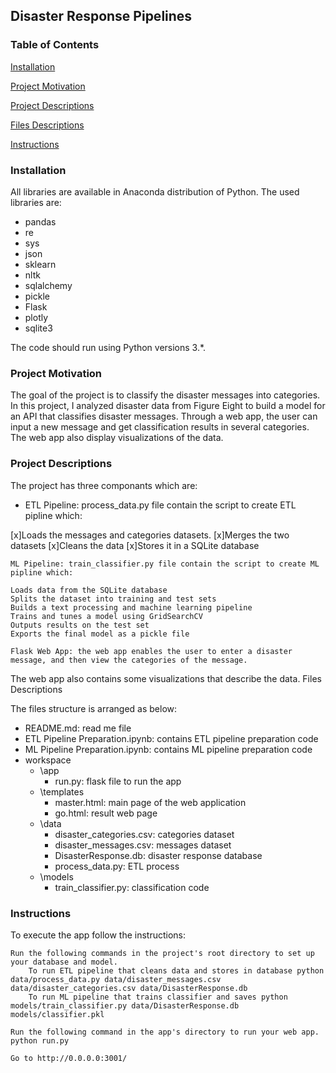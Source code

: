 ## Disaster Response Pipelines
### Table of Contents

[Installation](#Installation)

[Project Motivation](#Motivation)

[Project Descriptions](#Descriptions)

[Files Descriptions](#Description)

[Instructions](#Instructions)

### Installation<a name="Installation"></a>

All libraries are available in Anaconda distribution of Python. The used libraries are:

- pandas
- re
- sys
- json
- sklearn
- nltk
- sqlalchemy
- pickle
- Flask
- plotly
- sqlite3

The code should run using Python versions 3.*.

### Project Motivation<a name="Motivation"></a>

The goal of the project is to classify the disaster messages into categories. In this project, I analyzed disaster data from Figure Eight to build a model for an API that classifies disaster messages. Through a web app, the user can input a new message and get classification results in several categories. The web app also display visualizations of the data.

### Project Descriptions<a name="Description"></a>

The project has three componants which are:

- ETL Pipeline: process_data.py file contain the script to create ETL pipline which:

[x]Loads the messages and categories datasets.
[x]Merges the two datasets
[x]Cleans the data
[x]Stores it in a SQLite database

    ML Pipeline: train_classifier.py file contain the script to create ML pipline which:

    Loads data from the SQLite database
    Splits the dataset into training and test sets
    Builds a text processing and machine learning pipeline
    Trains and tunes a model using GridSearchCV
    Outputs results on the test set
    Exports the final model as a pickle file

    Flask Web App: the web app enables the user to enter a disaster message, and then view the categories of the message.

The web app also contains some visualizations that describe the data.
Files Descriptions

The files structure is arranged as below:

- README.md: read me file
- ETL Pipeline Preparation.ipynb: contains ETL pipeline preparation code
- ML Pipeline Preparation.ipynb: contains ML pipeline preparation code
- workspace
	- \app
		- run.py: flask file to run the app
	- \templates
		- master.html: main page of the web application 
		- go.html: result web page
	- \data
		- disaster_categories.csv: categories dataset
		- disaster_messages.csv: messages dataset
		- DisasterResponse.db: disaster response database
		- process_data.py: ETL process
	- \models
		- train_classifier.py: classification code

### Instructions<a name="Instruction"></a>

To execute the app follow the instructions:

    Run the following commands in the project's root directory to set up your database and model.
        To run ETL pipeline that cleans data and stores in database python data/process_data.py data/disaster_messages.csv data/disaster_categories.csv data/DisasterResponse.db
        To run ML pipeline that trains classifier and saves python models/train_classifier.py data/DisasterResponse.db models/classifier.pkl

    Run the following command in the app's directory to run your web app. python run.py

    Go to http://0.0.0.0:3001/
